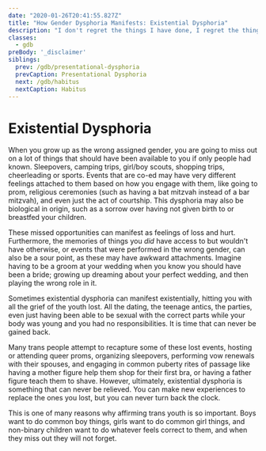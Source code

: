 ```yaml
---
date: "2020-01-26T20:41:55.827Z"
title: "How Gender Dysphoria Manifests: Existential Dysphoria"
description: "I don't regret the things I have done, I regret the things I didn't do when I had the chance."
classes:
  - gdb
preBody: '_disclaimer'
siblings:
  prev: /gdb/presentational-dysphoria
  prevCaption: Presentational Dysphoria
  next: /gdb/habitus
  nextCaption: Habitus
---
```


# Existential Dysphoria

When you grow up as the wrong assigned gender, you are going to miss out on a lot of things that should have been available to you if only people had known. Sleepovers, camping trips, girl/boy scouts, shopping trips, cheerleading or sports. Events that are co-ed may have very different feelings attached to them based on how you engage with them, like going to prom, religious ceremonies (such as having a bat mitzvah instead of a bar mitzvah), and even just the act of courtship. This dysphoria may also be biological in origin, such as a sorrow over having not given birth to or breastfed your children.

These missed opportunities can manifest as feelings of loss and hurt. Furthermore, the memories of things you *did* have access to but wouldn't have otherwise, or events that were performed in the wrong gender, can also be a sour point, as these may have awkward attachments. Imagine having to be a groom at your wedding when you know you should have been a bride; growing up dreaming about your perfect wedding, and then playing the wrong role in it.

Sometimes existential dysphoria can manifest existentially, hitting you with all the grief of the youth lost. All the dating, the teenage antics, the parties, even just having been able to be sexual with the correct parts while your body was young and you had no responsibilities. It is time that can never be gained back.

Many trans people attempt to recapture some of these lost events, hosting or attending queer proms, organizing sleepovers, performing vow renewals with their spouses, and engaging in common puberty rites of passage like having a mother figure help them shop for their first bra, or having a father figure teach them to shave. However, ultimately, existential dysphoria is something that can never be relieved. You can make new experiences to replace the ones you lost, but you can never turn back the clock.

This is one of many reasons why affirming trans youth is so important. Boys want to do common boy things, girls want to do common girl things, and non-binary children want to do whatever feels correct to them, and when they miss out they will not forget.
